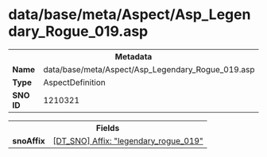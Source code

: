 <h1>data/base/meta/Aspect/Asp_Legendary_Rogue_019.asp</h1><table><tr><th colspan="100%">Metadata</th></tr><tr><td><b>Name</b></td><td>data/base/meta/Aspect/Asp_Legendary_Rogue_019.asp</td></tr><tr><td><b>Type</b></td><td>AspectDefinition</td></tr><tr><td><b>SNO ID</b></td><td>1210321</td></tr></table>

<table><tr><th colspan="100%">Fields</th></tr><tr><td><b>snoAffix</b></td><td><a href="..\Affix\legendary_rogue_019.aff.md">[DT_SNO] Affix: "legendary_rogue_019"</a></td></tr></table>

